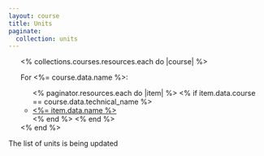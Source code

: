 ```yaml
---
layout: course
title: Units
paginate: 
  collection: units
---
```


<ul>
  <% collections.courses.resources.each do |course| %>
    <p class="subtitle is-3">For <%= course.data.name %>: </p>
    <ul class="mb-6">
      <% paginator.resources.each do |item| %>
        <% if item.data.course == course.data.technical_name %>
          <li class="title is-5">
            <a href="<%= item.relative_url %>"><%= item.data.name %></a>
          </li>
        <% end %>
      <% end %>
    </ul>
  <% end %>
</ul>

<div class="mt-6">
  <p>
    The list of units is being updated
  </p>
</div>
